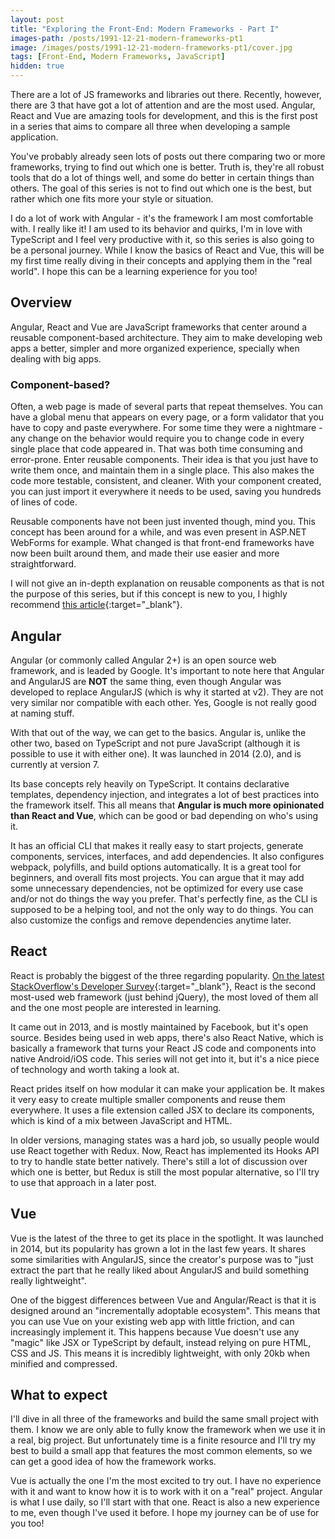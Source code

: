 ```yaml
---
layout: post
title: "Exploring the Front-End: Modern Frameworks - Part I"
images-path: /posts/1991-12-21-modern-frameworks-pt1
image: /images/posts/1991-12-21-modern-frameworks-pt1/cover.jpg
tags: [Front-End, Modern Frameworks, JavaScript]
hidden: true
---
```


There are a lot of JS frameworks and libraries out there. Recently, however, there are 3 that have got a lot of attention and are the most used. Angular, React and Vue are amazing tools for development, and this is the first post in a series that aims to compare all three when developing a sample application.

You've probably already seen lots of posts out there comparing two or more frameworks, trying to find out which one is better. Truth is, they're all robust tools that do a lot of things well, and some do better in certain things than others. The goal of this series is not to find out which one is the best, but rather which one fits more your style or situation.

I do a lot of work with Angular - it's the framework I am most comfortable with. I really like it! I am used to its behavior and quirks, I'm in love with TypeScript and I feel very productive with it, so this series is also going to be a personal journey. While I know the basics of React and Vue, this will be my first time really diving in their concepts and applying them in the "real world". I hope this can be a learning experience for you too!

## Overview

Angular, React and Vue are JavaScript frameworks that center around a reusable component-based architecture. They aim to make developing web apps a better, simpler and more organized experience, specially when dealing with big apps.

### Component-based?

Often, a web page is made of several parts that repeat themselves. You can have a global menu that appears on every page, or a form validator that you have to copy and paste everywhere. For some time they were a nightmare - any change on the behavior would require you to change code in every single place that code appeared in. That was both time consuming and error-prone.
Enter reusable components. Their idea is that you just have to write them once, and maintain them in a single place. This also makes the code more testable, consistent, and cleaner. With your <form-validator> component created, you can just import it everywhere it needs to be used, saving you hundreds of lines of code.
    
Reusable components have not been just invented though, mind you. This concept has been around for a while, and was even present in ASP.NET WebForms for example. What changed is that front-end frameworks have now been built around them, and made their use easier and more straightforward.
    
I will not give an in-depth explanation on reusable components as that is not the purpose of this series, but if this concept is new to you, I highly recommend [this article](https://medium.com/@dan.shapiro1210/understanding-component-based-architecture-3ff48ec0c238){:target="_blank"}.

## Angular

Angular (or commonly called Angular 2+) is an open source web framework, and is leaded by Google. It's important to note here that Angular and AngularJS are **NOT** the same thing, even though Angular was developed to replace AngularJS (which is why it started at v2). They are not very similar nor compatible with each other. Yes, Google is not really good at naming stuff.

With that out of the way, we can get to the basics. Angular is, unlike the other two, based on TypeScript and not pure JavaScript (although it is possible to use it with either one). It was launched in 2014 (2.0), and is currently at version 7.

Its base concepts rely heavily on TypeScript. It contains declarative templates, dependency injection, and integrates a lot of best practices into the framework itself. This all means that **Angular is much more opinionated than React and Vue**, which can be good or bad depending on who's using it.

It has an official CLI that makes it really easy to start projects, generate components, services, interfaces, and add dependencies. It also configures webpack, polyfills, and build options automatically. It is a great tool for beginners, and overall fits most projects. You can argue that it may add some unnecessary dependencies, not be optimized for every use case and/or not do things the way you prefer. That's perfectly fine, as the CLI is supposed to be a helping tool, and not the only way to do things. You can also customize the configs and remove dependencies anytime later.

## React

React is probably the biggest of the three regarding popularity. [On the latest StackOverflow's Developer Survey](https://insights.stackoverflow.com/survey/2019){:target="_blank"}, React is the second most-used web framework (just behind jQuery), the most loved of them all and the one most people are interested in learning.

It came out in 2013, and is mostly maintained by Facebook, but it's open source. Besides being used in web apps, there's also React Native, which is basically a framework that turns your React JS code and components into native Android/iOS code. This series will not get into it, but it's a nice piece of technology and worth taking a look at.

React prides itself on how modular it can make your application be. It makes it very easy to create multiple smaller components and reuse them everywhere. It uses a file extension called JSX to declare its components, which is kind of a mix between JavaScript and HTML.

In older versions, managing states was a hard job, so usually people would use React together with Redux. Now, React has implemented its Hooks API to try to handle state better natively. There's still a lot of discussion over which one is better, but Redux is still the most popular alternative, so I'll try to use that approach in a later post.
    
    
## Vue

Vue is the latest of the three to get its place in the spotlight. It was launched in 2014, but its popularity has grown a lot in the last few years. It shares some similarities with AngularJS, since the creator's purpose was to "just extract the part that he really liked about AngularJS and build something really lightweight".

One of the biggest differences between Vue and Angular/React is that it is designed around an "incrementally adoptable ecosystem". This means that you can use Vue on your existing web app with little friction, and can increasingly implement it. This happens because Vue doesn't use any "magic" like JSX or TypeScript by default, instead relying on pure HTML, CSS and JS. This means it is incredibly lightweight, with only 20kb when minified and compressed.

## What to expect

I'll dive in all three of the frameworks and build the same small project with them. I know we are only able to fully know the framework when we use it in a real, big project. But unfortunately time is a finite resource and I'll try my best to build a small app that features the most common elements, so we can get a good idea of how the framework works.

Vue is actually the one I'm the most excited to try out. I have no experience with it and want to know how it is to work with it on a "real" project. Angular is what I use daily, so I'll start with that one. React is also a new experience to me, even though I've used it before. I hope my journey can be of use for you too!